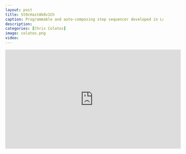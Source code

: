 ```yaml
---
layout: post
title: St0cHastAk0v1Ch
caption: Programmable and auto-composing step sequencer developed in Logic Pro’s MIDI Environment. Video features Mike Keneally on guitar. &nbsp; <a href="https://ccolatos.github.io/colatos_logic_step_sequencer.zip"> CLICK <font color="red">HERE</font> TO DOWNLOAD THE SEQUENCER</a> 
description: 
categories: [Chris Colatos]
image: colatos.png
video: 
---
```

<iframe width="560" height="315" src="https://www.youtube.com/embed/03rRDdTHTNA" title="YouTube video player" frameborder="0" allow="accelerometer; autoplay; clipboard-write; encrypted-media; gyroscope; picture-in-picture" allowfullscreen></iframe>
